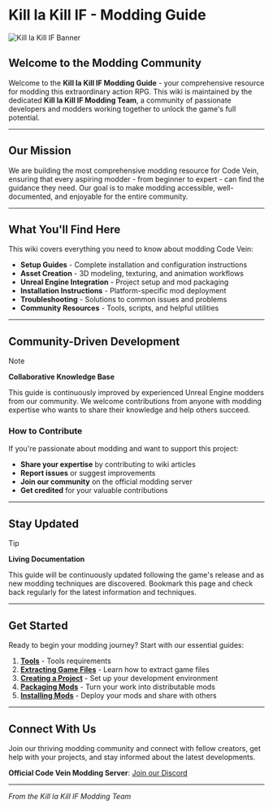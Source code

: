# Kill la Kill IF - Modding Guide

![Kill la Kill IF Banner](https://github.com/user-attachments/assets/6126a95e-9e39-4648-96fc-572d6ac7730c)

## Welcome to the Modding Community

Welcome to the **Kill la Kill IF Modding Guide** - your comprehensive resource for modding this extraordinary action RPG. This wiki is maintained by the dedicated **Kill la Kill IF Modding Team**, a community of passionate developers and modders working together to unlock the game's full potential.

---

## Our Mission

We are building the most comprehensive modding resource for Code Vein, ensuring that every aspiring modder - from beginner to expert - can find the guidance they need. Our goal is to make modding accessible, well-documented, and enjoyable for the entire community.

---

## What You'll Find Here

This wiki covers everything you need to know about modding Code Vein:

- **Setup Guides** - Complete installation and configuration instructions
- **Asset Creation** - 3D modeling, texturing, and animation workflows  
- **Unreal Engine Integration** - Project setup and mod packaging
- **Installation Instructions** - Platform-specific mod deployment
- **Troubleshooting** - Solutions to common issues and problems
- **Community Resources** - Tools, scripts, and helpful utilities

---

## Community-Driven Development

> [!NOTE]
> **Collaborative Knowledge Base**
> 
> This guide is continuously improved by experienced Unreal Engine modders from our community. We welcome contributions from anyone with modding expertise who wants to share their knowledge and help others succeed.

### How to Contribute

If you're passionate about modding and want to support this project:

- **Share your expertise** by contributing to wiki articles
- **Report issues** or suggest improvements
- **Join our community** on the official modding server
- **Get credited** for your valuable contributions

---

## Stay Updated

> [!TIP]
> **Living Documentation**
> 
> This guide will be continuously updated following the game's release and as new modding techniques are discovered. Bookmark this page and check back regularly for the latest information and techniques.

---

## Get Started

Ready to begin your modding journey? Start with our essential guides:

1. **[Tools](Tools-&-Plugins)** - Tools requirements
2. **[Extracting Game Files](Extracting-game-files)** - Learn how to extract game files
3. **[Creating a Project](Creating-Uproject)** - Set up your development environment
4. **[Packaging Mods](Packaging-Mods)** - Turn your work into distributable mods
5. **[Installing Mods](Installing-Mods)** - Deploy your mods and share with others

---

## Connect With Us

Join our thriving modding community and connect with fellow creators, get help with your projects, and stay informed about the latest developments.

**Official Code Vein Modding Server**: [Join our Discord](https://discord.gg/h6NCKksHag)

---

*From the Kill la Kill IF Modding Team*
